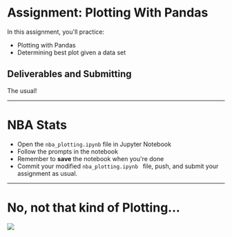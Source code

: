 # Assignment: Plotting With Pandas

In this assignment, you'll practice:

* Plotting with Pandas
* Determining best plot given a data set

## Deliverables and Submitting

The usual!

---

# NBA Stats

* Open the `nba_plotting.ipynb` file in Jupyter Notebook
* Follow the prompts in the notebook
* Remember to **save** the notebook when you're done
* Commit your modified `nba_plotting.ipynb ` file, push, and submit your assignment as usual.

---

# No, not that kind of Plotting...

![](https://media.giphy.com/media/10rsLtGrOcCR0s/giphy.gif)